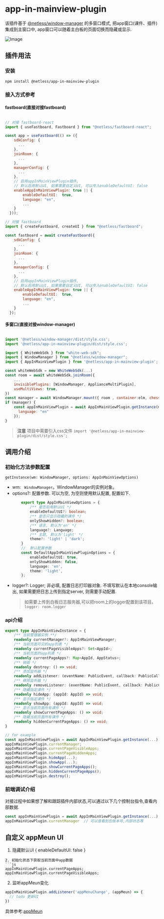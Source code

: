 # app-in-mainview-plugin

该插件基于 [@netless/window-manager](https://www.npmjs.com/package/@netless/window-manager) 的多窗口模式, 把app窗口(课件、插件)集成到主窗口中, app窗口可以随着主白板的页面切换而隐藏或显示.

![Image](https://github.com/user-attachments/assets/a4970bc1-a0a1-4c7d-885b-d4f3313fe8b3)

## 插件用法

### 安装

```bash
npm install @netless/app-in-mainview-plugin
```

### 接入方式参考

#### fastboard(直接对接fastboard)
```js

// 对接 fastboard-react
import { useFastboard, Fastboard } from "@netless/fastboard-react";

const app = useFastboard(() => ({
    sdkConfig: {
      ...
    },
    joinRoom: {
      ...
    },
    managerConfig: {
      ...
    },
    // 启用appInMainViewPlugin插件,
    // 默认启用默认UI, 如果需要自定义UI, 可以传入enableDefaultUI: false
    enableAppInMainViewPlugin: true || {
        enableDefaultUI:  true,
        language: "en",
        ...
    }
  }));

// 对接 fastboard
import { createFastboard, createUI } from "@netless/fastboard";

const fastboard = await createFastboard({
    sdkConfig: {
      ...
    },
    joinRoom: {
      ...
    },
    managerConfig: {
      ...
    },
    // 启用appInMainViewPlugin插件,
    // 默认启用默认UI, 如果需要自定义UI, 可以传入enableDefaultUI: false
    enableAppInMainViewPlugin: true || {
        enableDefaultUI:  true,
        language: "en",
        ...
    }
  });
```

#### 多窗口(直接对接window-manager)
```js

import '@netless/window-manager/dist/style.css';
import '@netless/app-in-mainview-plugin/dist/style.css';

import { WhiteWebSdk } from "white-web-sdk";
import { WindowManager } from "@netless/window-manager";
import { AppInMainViewPlugin } from '@netless/app-in-mainview-plugin';

const whiteWebSdk = new WhiteWebSdk(...)
const room = await whiteWebSdk.joinRoom({
    ...
    invisiblePlugins: [WindowManager, ApplianceMultiPlugin],
    useMultiViews: true, 
})
const manager = await WindowManager.mount({ room , container:elm, chessboard: true, cursor: true});
if (manager) {
    const appInMainViewPlugin = await AppInMainViewPlugin.getInstance(manager as any, {
      language: "en"
    });
}
```
> **注意** 项目中需要引入css文件 `import '@netless/app-in-mainview-plugin/dist/style.css';`


## 调用介绍

### 初始化方法参数配置
``getInstance(wm: WindowManager, options: AppInMainViewOptions)``
- wm: `` WindowManager``。WindowManager的实例对象。
- options?: 配置参数. 可以为空, 为空则使用默认配置, 配置如下.
    ```typescript
        export type AppInMainViewOptions = {
            /** 是否启用默认UI */
            enableDefaultUI?: boolean;
            /** 是否只显示隐藏的课件 */
            onlyShowHidden?: boolean;
            /** 语言, 默认为'en' */
            language?: Language;
            /** 主题, 默认为'light' */
            theme?: 'light' | 'dark';
        }
        //  默认配置参数
        const DefaultAppInMainViewPluginOptions = {
            enableDefaultUI: true,
            onlyShowHidden: false,
            language: 'en',
            theme: 'light',
        };
    ```
- logger?: Logger; 非必填, 配置日志打印器对象. 不填写默认在本地console输出, 如果需要把日志上传到指定server, 则需要手动配置.
    >如需要上传到白板日志服务器,可以把room上的logger配置到该项目。``logger: room.logger``

### api介绍

```typescript
export type AppInMainViewInstance = {
    /** 当前管理器实例 **/
    readonly currentManager?: AppInMainViewManager;
    /** 当前页面可见的app列表 */
    readonly currentPageVisibleApps?: Set<AppId>;
    /** 当前页面的app列表 */
    readonly currentPageApps?: Map<AppId, AppStatus>;
    /** 销毁 */
    readonly destroy: () => void;
    /** 添加监听器 */
    readonly addListener: (eventName: PublicEvent, callback: PublicCallback<PublicEvent>) => void;
    /** 移除监听器 */
    readonly removeListener: (eventName: PublicEvent, callback: PublicCallback<PublicEvent>) => void;
    /** 隐藏指定课件 */
    readonly hideApp: (appId: AppId) => void;
    /** 显示指定课件 */
    readonly showApp: (appId: AppId) => void;
    /** 显示当前页面所有课件 */
    readonly showCurrentPageApps: () => void;
    /** 隐藏当前页面所有课件 */
    readonly hiddenCurrentPageApps: () => void;
}

// for example
const appInMainViewPlugin = await AppInMainViewPlugin.getInstance(...)
appInMainViewPlugin.currentManager;
appInMainViewPlugin.currentPageVisibleApps;
appInMainViewPlugin.currentPageHiddenApps;
appInMainViewPlugin.hideApp(...);
appInMainViewPlugin.showApp(...);
appInMainViewPlugin.showCurrentPageApps();
appInMainViewPlugin.hiddenCurrentPageApps();
appInMainViewPlugin.destroy();
```

### 前端调试介绍
对接过程中如果想了解和跟踪插件内部状态,可以通过以下几个控制台指令,查看内部数据.
```js
const appInMainViewPlugin = await AppInMainViewPlugin.getInstance(...)
appInMainViewPlugin.currentManager  // 可以查看到包版本号,内部状态等
```
## 自定义 appMeun UI
1. 隐藏默认UI
{
    enableDefaultUI:  false
}
```
2. 初始化状态下获取当前页面中app数据
```js
appInMainViewPlugin.currentPageApps;
appInMainViewPlugin.currentPageVisibleApps;
```
2. 监听appMeun变化
```js
appInMainViewPlugin.addListener('appMenuChange', (appMeun) => {
  // todo 更新UI
})
```
具体参考:[appMeun](https://github.com/netless-io/appInMainView/blob/main/src/componet/AppMenu.ts)